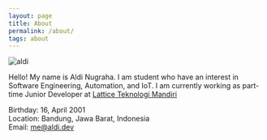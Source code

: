 ```yaml
---
layout: page
title: About
permalink: /about/
tags: about
---
```


![aldi](https://avatars3.githubusercontent.com/u/45640800)

Hello! My name is Aldi Nugraha. I am student who have an interest in Software Engineering, Automation, and IoT. I am currently working as part-time Junior Developer at [Lattice Teknologi Mandiri](https://www.latticeman.com/)

Birthday: 16, April 2001<br />
Location: Bandung, Jawa Barat, Indonesia<br />
Email: me@aldi.dev